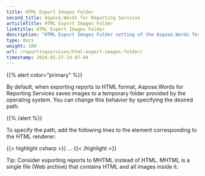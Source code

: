 ```yaml
---
title: HTML Export Images Folder
second_title: Aspose.Words for Reporting Services
articleTitle: HTML Export Images Folder
linktitle: HTML Export Images Folder
description: "HTML Export Images Folder setting of the Aspose.Words for Reporting Services."
type: docs
weight: 100
url: /reportingservices/html-export-images-folder/
timestamp: 2024-01-27-14-07-04
---
```


{{% alert color="primary" %}}

By default, when exporting reports to HTML format, Aspose.Words for Reporting Services saves images to a temporary folder provided by the operating system. You can change this behavior by specifying the desired path.

{{% /alert %}}

To specify the path, add the following lines to the *<Extension>* element corresponding to the HTML renderer:

{{< highlight csharp >}}
<Render>
...
<Extension Name="AWHTML" Type="Aspose.Words.ReportingServices.HtmlRenderer,Aspose.Words.ReportingServices">
<Configuration>
    <HtmlExportImagesFolder Path="C:\MyFolder" />
</Configuration>
</Extension>
</Render>
{{< /highlight >}}

Tip: Consider exporting reports to MHTML instead of HTML. MHTML is a single file (Web archive) that contains HTML and all images inside it.
